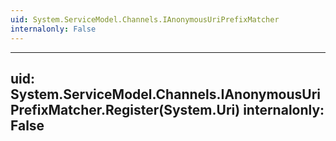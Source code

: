 ```yaml
---
uid: System.ServiceModel.Channels.IAnonymousUriPrefixMatcher
internalonly: False
---
```


---
uid: System.ServiceModel.Channels.IAnonymousUriPrefixMatcher.Register(System.Uri)
internalonly: False
---
